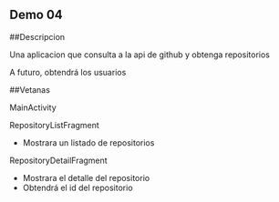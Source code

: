 ## Demo 04

##Descripcion 

 Una aplicacion que consulta a la api de github y obtenga repositorios
 
A futuro, obtendrá los usuarios

##Vetanas

MainActivity

RepositoryListFragment
* Mostrara un listado de repositorios

RepositoryDetailFragment 
* Mostrara el detalle del repositorio
* Obtendrá el id del repositorio